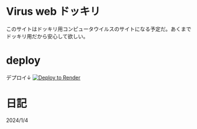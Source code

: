 # Virus web ドッキリ
このサイトはドッキリ用コンピュータウイルスのサイトになる予定だ。あくまでドッキリ用だから安心して欲しい。
# deploy
デプロイ↓
<a href="https://render.com/deploy?repo=https://github.com/karaageYUKI/viriseu">
<img src="https://render.com/images/deploy-to-render-button.svg" alt="Deploy to Render">
</a>

# 日記
2024/1/4
